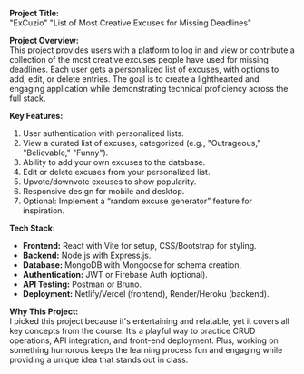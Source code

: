 **Project Title:**  
"ExCuzio"
"List of Most Creative Excuses for Missing Deadlines"

**Project Overview:**  
This project provides users with a platform to log in and view or contribute a collection of the most creative excuses people have used for missing deadlines. Each user gets a personalized list of excuses, with options to add, edit, or delete entries. The goal is to create a lighthearted and engaging application while demonstrating technical proficiency across the full stack.

**Key Features:**  
1. User authentication with personalized lists.  
2. View a curated list of excuses, categorized (e.g., "Outrageous," "Believable," "Funny").  
3. Ability to add your own excuses to the database.  
4. Edit or delete excuses from your personalized list.  
5. Upvote/downvote excuses to show popularity.  
6. Responsive design for mobile and desktop.  
7. Optional: Implement a “random excuse generator” feature for inspiration.

**Tech Stack:**  
- **Frontend:** React with Vite for setup, CSS/Bootstrap for styling.  
- **Backend:** Node.js with Express.js.  
- **Database:** MongoDB with Mongoose for schema creation.  
- **Authentication:** JWT or Firebase Auth (optional).  
- **API Testing:** Postman or Bruno.  
- **Deployment:** Netlify/Vercel (frontend), Render/Heroku (backend).  

**Why This Project:**  
I picked this project because it's entertaining and relatable, yet it covers all key concepts from the course. It’s a playful way to practice CRUD operations, API integration, and front-end deployment. Plus, working on something humorous keeps the learning process fun and engaging while providing a unique idea that stands out in class.

